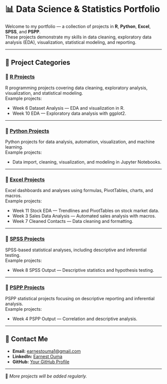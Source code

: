 # 📊 Data Science & Statistics Portfolio

Welcome to my portfolio — a collection of projects in **R**, **Python**, **Excel**, **SPSS**, and **PSPP**.  
These projects demonstrate my skills in data cleaning, exploratory data analysis (EDA), visualization, statistical modeling, and reporting.

---

## 📂 Project Categories

### 🔹 [R Projects](https://github.com/yourusername/portfolio/tree/main/R-Projects)
R programming projects covering data cleaning, exploratory analysis, visualization, and statistical modeling.  
Example projects:
- Week 6 Dataset Analysis — EDA and visualization in R.  
- Week 10 EDA — Exploratory data analysis with ggplot2.  

---

### 🔹 [Python Projects](https://github.com/yourusername/portfolio/tree/main/Python-Projects)
Python projects for data analysis, automation, visualization, and machine learning.  
Example projects:
- Data import, cleaning, visualization, and modeling in Jupyter Notebooks.

---

### 🔹 [Excel Projects](https://github.com/yourusername/portfolio/tree/main/Excel-Dashboards)
Excel dashboards and analyses using formulas, PivotTables, charts, and macros.  
Example projects:
- Week 11 Stock EDA — Trendlines and PivotTables on stock market data.  
- Week 3 Sales Data Analysis — Automated sales analysis with macros.  
- Week 7 Cleaned Contacts — Data cleaning and formatting.

---

### 🔹 [SPSS Projects](https://github.com/yourusername/portfolio/tree/main/SPSS-Projects)
SPSS-based statistical analyses, including descriptive and inferential testing.  
Example projects:
- Week 8 SPSS Output — Descriptive statistics and hypothesis testing.

---

### 🔹 [PSPP Projects](https://github.com/yourusername/portfolio/tree/main/PSPP-Projects)
PSPP statistical projects focusing on descriptive reporting and inferential analysis.  
Example projects:
- Week 4 PSPP Output — Correlation and descriptive analysis.

---

## 📧 Contact Me
- **Email:** earnestouma1@gmail.com 
- **LinkedIn:** [Earnest Ouma](https://www.linkedin.com/in/earnest-ouma-andele)  
- **GitHub:** [Your GitHub Profile](https://github.com/yourusername)

---

📌 *More projects will be added regularly.*

